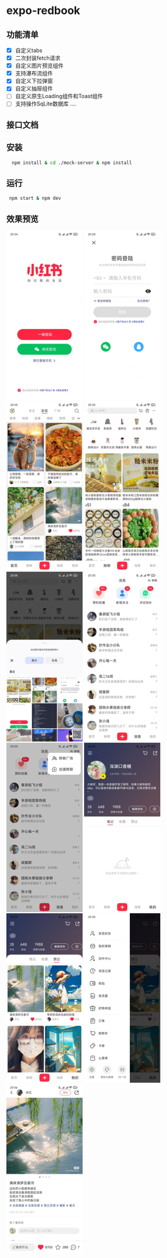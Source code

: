 # expo-redbook

## 功能清单

- [x] 自定义tabs
- [x] 二次封装fetch请求
- [x] 自定义图片预览组件
- [x] 支持瀑布流组件
- [x] 自定义下拉弹窗
- [x] 自定义抽屉组件
- [ ] 自定义原生Loading组件和Toast组件
- [ ] 支持操作SqLite数据库
      ....

## 接口文档

## 安装

```bash
  npm install & cd ./mock-server & npm install
```

## 运行

```bash
 npm start & npm dev
```

## 效果预览

<img src="./docs/images/img_01.jpg" width="200px">
<img src="./docs/images/img_02.jpg" width="200px">
<img src="./docs/images/img_03.jpg" width="200px">
<img src="./docs/images/img_04.jpg" width="200px">
<img src="./docs/images/img_05.jpg" width="200px">
<img src="./docs/images/img_06.jpg" width="200px">
<img src="./docs/images/img_07.jpg" width="200px">
<img src="./docs/images/img_08.jpg" width="200px">
<img src="./docs/images/img_09.jpg" width="200px">
<img src="./docs/images/img_10.jpg" width="200px">
<img src="./docs/images/img_11.jpg" width="200px">
